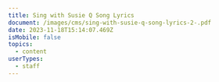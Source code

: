 ```yaml
---
title: Sing with Susie Q Song Lyrics
document: /images/cms/sing-with-susie-q-song-lyrics-2-.pdf
date: 2023-11-18T15:14:07.469Z
isMobile: false
topics:
  - content
userTypes:
  - staff
---
```


